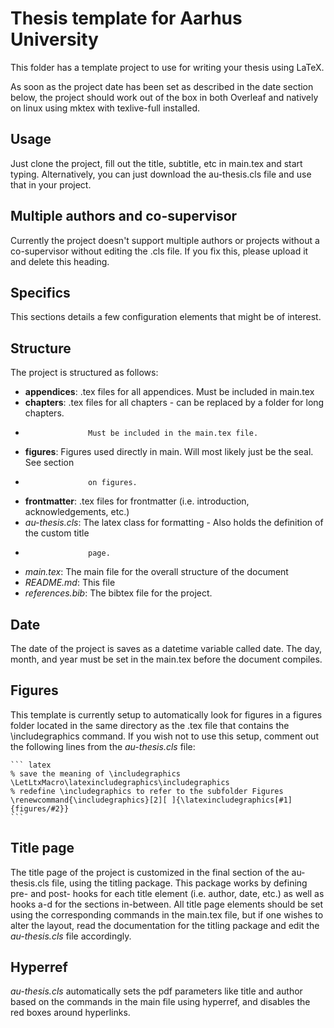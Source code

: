 # Thesis template for Aarhus University

This folder has a template project to use for writing your thesis using LaTeX.  

As soon as the project date has been set as described in the date section below, the project should
work out of the box in both Overleaf and natively on linux using mktex with texlive-full installed.  

## Usage

Just clone the project, fill out the title, subtitle, etc in main.tex and start typing.
Alternatively, you can just download the au-thesis.cls file and use that in your project.  

## Multiple authors and co-supervisor

Currently the project doesn't support multiple authors or projects without a co-supervisor without
editing the .cls file. If you fix this, please upload it and delete this heading.

## Specifics

This sections details a few configuration elements that might be of interest.

## Structure

The project is structured as follows:  

- __appendices__:   .tex files for all appendices. Must be included in main.tex  
- __chapters__:     .tex files for all chapters - can be replaced by a folder for long chapters.
-                   Must be included in the main.tex file.  
- __figures__:      Figures used directly in main. Will most likely just be the seal. See section
-                   on figures.  
- __frontmatter__:  .tex files for frontmatter (i.e. introduction, acknowledgements, etc.)  
- _au-thesis.cls_:  The latex class for formatting - Also holds the definition of the custom title
-                   page.  
- _main.tex_:       The main file for the overall structure of the document
- _README.md_:      This file
- _references.bib_: The bibtex file for the project.

## Date

The date of the project is saves as a datetime variable called date. The day, month, and year must
be set in the main.tex before the document compiles.

## Figures

This template is currently setup to automatically look for figures in a figures folder located in
the same directory as the .tex file that contains the \includegraphics command. If you wish not to
use this setup, comment out the following lines from the _au-thesis.cls_ file:  

    ``` latex
    % save the meaning of \includegraphics
    \LetLtxMacro\latexincludegraphics\includegraphics
    % redefine \includegraphics to refer to the subfolder Figures
    \renewcommand{\includegraphics}[2][ ]{\latexincludegraphics[#1]{figures/#2}}
    ```

## Title page

The title page of the project is customized in the final section of the au-thesis.cls file, using
the titling package. This package works by defining pre- and post- hooks for each title element
(i.e. author, date, etc.) as well as hooks a-d for the sections in-between.
All title page elements should be set using the corresponding commands in the main.tex file, but if
one wishes to alter the layout, read the documentation for the titling package and edit the 
_au-thesis.cls_ file accordingly.

## Hyperref

_au-thesis.cls_ automatically sets the pdf parameters like title and author based on the commands
in the main file using hyperref, and disables the red boxes around hyperlinks.
